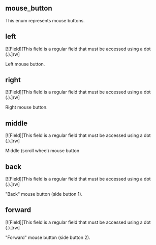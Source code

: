 ## mouse_button

This enum represents mouse buttons.

## left

[![Field][This field is a regular field that must be accessed using a dot (.).]rw]

Left mouse button.

## right

[![Field][This field is a regular field that must be accessed using a dot (.).]rw]

Right mouse button.

## middle

[![Field][This field is a regular field that must be accessed using a dot (.).]rw]

Middle (scroll wheel) mouse button

## back

[![Field][This field is a regular field that must be accessed using a dot (.).]rw]

"Back" mouse button (side button 1).

## forward

[![Field][This field is a regular field that must be accessed using a dot (.).]rw]

"Forward" mouse button (side button 2).